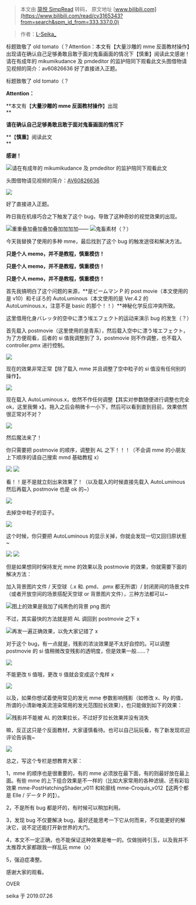 > 本文由 [简悦 SimpRead](http://ksria.com/simpread/) 转码， 原文地址 [www.bilibili.com](https://www.bilibili.com/read/cv3165343?from=search&spm_id_from=333.337.0.0)

> 作者：[L-Seika_](https://space.bilibili.com/2085946)

 标题致敬了 old tomato（？Attention：本文有【大量沙雕的 mme 反面教材操作】出现请在确认自己足够勇敢且敢于面对鬼畜画面的情况下【慎重】阅读此文感谢！请在有成年的 mikumikudance 及 pmdeditor 的监护陪同下观看此文头图借物请见视频的简介：av60826636 好了直接进入正题。

标题致敬了 old tomato（？

**Attention：**

**本文有【**大量沙雕的 mme 反面教材操作**】出现  
**

**请在确认自己足够勇敢且敢于面对鬼畜画面的情况下**

**【**慎重**】阅读此文  
**

**感谢！**

![](http://i0.hdslb.com/bfs/article/8de1e44373f0026762224f3a0c834402f9ba2123.jpg@105w_113h_progressive.webp)请在有成年的 mikumikudance 及 pmdeditor 的监护陪同下观看此文

头图借物请见视频的简介：[AV60826636](https://www.bilibili.com/video/av60826636)

![](http://i0.hdslb.com/bfs/article/02db465212d3c374a43c60fa2625cc1caeaab796.png)

好了直接进入正题。

昨日我在机缘巧合之下触发了这个 bug，导致了这种奇妙的视觉效果的出现。

![](http://i0.hdslb.com/bfs/article/1073f0de82857282eb687170d70f07d39365b112.png@942w_452h_progressive.webp)重重叠加叠加叠加叠加加加加—— ![](http://i0.hdslb.com/bfs/article/d3210607ac8dcb38d93469054633004f855ee0e9.png@942w_447h_progressive.webp)鬼畜素材（？）

今天我替换了使用的多种 mme，最后找到了这个 bug 的触发途径和解决方法。

**只是个人 memo，并不是教程，慎重模仿！**

**只是个人 memo，并不是教程，慎重模仿！**

**只是个人 memo，并不是教程，慎重模仿！**

首先我搞明白了这个问题的来源，**是ビームマン P 的 post movie（本文使用的是 v10）和そぼろ的 AutoLuminous（本文使用的是 Ver.4.2 的 AutoLuminous.x，注意不是 basic 的那个！！）**神秘化学反应冲突所致。  

这里借用化身バレッタ的空中に漂う埃エフェクト的运动来演示 bug 的发生（？）

首先载入 postmovie（这里使用的是青系），然后载入空中に漂う埃エフェクト，为了方便观看，后者的 si 值我调整到了 3，postmovie 则不作调整，也不载入 controller.pmx 进行控制。

![](http://i0.hdslb.com/bfs/article/3ed3a0cc298655cbc64cd8ce01d2d0bf02ff0359.png@306w_243h_progressive.webp)

现在的效果非常正常【除了载入 mme 并且调整了空中粒子的 si 值没有任何别的操作】。

![](http://i0.hdslb.com/bfs/article/1a72f435af66242c980d4cddc49cb55643f703e0.png@942w_462h_progressive.webp)

现在载入 AutoLuminous.x，依然不作任何调整【其实对参数随便进行调整也完全 ok，这里我懒 x】。拖入之后会稍微卡一小下，然后可以看到直到目前，效果依然很正常对不对？

![](http://i0.hdslb.com/bfs/article/8cceb710db1e1b2ac90c49ec116fd7231e52ab24.png@942w_471h_progressive.webp)

然后魔法来了！

你只需要把 postmovie 的顺序，调整到 AL 之下！！！（不会调 mme 的小朋友上下顺序的请自己搜索 mmd 基础教程 x）  

![](http://i0.hdslb.com/bfs/article/990c7513137afec61bb7c61250c8730cd5399bda.png@468w_371h_progressive.webp) ![](http://i0.hdslb.com/bfs/article/1ca9b17f9716fa94b3de6a0f751a370b0c8b9bbb.png@468w_371h_progressive.webp)

看！！是不是就立刻出来效果了！（以及载入的时候直接先载入 AutoLuminous 然后再载入 postmovie 也是 ok 的~）

![](http://i0.hdslb.com/bfs/article/51a69e88cc20663822f5375e80a0085459cd50ce.png@942w_452h_progressive.webp)

去掉空中粒子的亚子。

![](http://i0.hdslb.com/bfs/article/7c5714556ebc1728647e30976f45256258b8e732.png@942w_447h_progressive.webp)

这个时候，你只要把 AutoLuminous 的显示关掉，你就会发现一切又回归原状惹~

![](http://i0.hdslb.com/bfs/article/37598cd3322d8773f12d42553d41d040ac074a17.png@369w_627h_progressive.webp) ![](http://i0.hdslb.com/bfs/article/6e998e1be669ec7819b0c60d125153a69fa26fb1.png@381w_714h_progressive.webp)

但是如果想同时保持发光 mme 的效果以及 postmovie 的效果，你就需要下面的解决方法：  

加入背景图片文件 / 天空球（.x 和. pmd、.pmx 都无所谓）/ 封闭房间的场景文件（或者开放空间的场景搭配天空球 or 背景图片文件），三种方法都可以~

![](http://i0.hdslb.com/bfs/article/87356191c400292f52ffe0029a343117bb6aec72.png@917w_714h_progressive.webp)图上的效果是我加了纯黑色的背景 png 图片

不过，其实最快的方法就是把 AL 调回到 postmovie 之下 x

![](http://i0.hdslb.com/bfs/article/990c7513137afec61bb7c61250c8730cd5399bda.png@468w_371h_progressive.webp)再发一遍正确效果，以免大家记错了 x

对于这个 bug，有一点就是，残影的浓淡效果是不太好自控的。可以调整 postmovie 的 si 值稍微改变残影的透明度，但是效果一般……？

![](http://i0.hdslb.com/bfs/article/e67671ac0205b46a116c996f92d2d6b782b8d146.png@942w_632h_progressive.webp)

不能更改 ti 值哦，更改 ti 值就会变成这个鬼样 x

![](http://i0.hdslb.com/bfs/article/ebd84e3089a90b4a13159888e26948c4d6d91e97.png@942w_641h_progressive.webp)

以及，如果你想试着使用常见的发光 mme 参数影响残影（如修改 x、Ry 的值，所谓的小清新唯美流渲染常用的发光范围拉长效果），也只能做到如下的效果：

![](http://i0.hdslb.com/bfs/article/dcb4583a85a43b00f58be20e456843fc7c3159e0.png@942w_629h_progressive.webp)残影并不能被 AL 的效果拉长，不过好歹拉长效果并没有消失

嘛，反正这只是个反面教材，大家谨慎看待。也可以自己玩玩看，有了新发现欢迎评论告诉我~

![](http://i0.hdslb.com/bfs/article/02db465212d3c374a43c60fa2625cc1caeaab796.png)

总之，写这个专栏是想教育大家：

1，mme 的顺序也是很重要的，有的 mme 必须放在最下面，有的则最好放在最上面。有些 mme 的上下组合效果是不一样的（比如大家常用的各种滤镜、还有彩铅效果 mme-PostHatchingShader_v011 和轮廓线 mme-Croquis_v012【这两个都是 Elle / データ P 的】）。

2，不是所有 bug 都是坏的，有时候可以稍加利用。

3，发现 bug 不仅要解决 bug，最好还能思考一下它从何而来，不仅能更好的解决它，说不定还能打开新世界的大门。

4，本文不一定正确，也不能保证这种效果是唯一的。仅做抛砖引玉，以及我并不太推荐大家都跟我一样乱玩 mme（x）

5，强迫症凑整。

感谢大家的观看。

OVER

seika 于 2019.07.26
